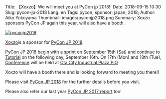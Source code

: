 Title: 【Xoxzo】We will meet you at PyCon jp 2018!!
Date: 2018-09-15 10:30
Slug: pycon-jp-2018
Lang: en
Tags: pycon; sponsor; japan; 2018;
Author: Aiko Yokoyama
Thumbnail: images/pyconjp2018.png
Summary: Xoxzo sponsors PyCon JP again this year, will also have a booth. 


[![pyconjp2018](/images/pyconjp2018.png)](https://pycon.jp/2018/)

[Xoxzo](https://www.xoxzo.com/en/)is a sponsor for [PyCon JP 2018](https://pycon.jp/2018/).

[PyCon JP 2018](https://pycon.jp/2018/) begin with [a sprint](https://pyconjp.connpass.com/event/97868/) 
on September 15th (Sat) and continue to [Tutorial](https://pyconjp.connpass.com/event/94980/) on the following day,
September 16th. On 17th (Mon) and 18th (Tue), [Conference](https://pycon.jp/2018/event/conference) will be held at 
[Ota City Industrial Plaza PiO](https://www.pio-ota.net/)

Xoxzo will have a booth there and is looking forward to meeting you there!!

Please visit [PyCon JP 2018](https://pycon.jp/2018/) for the further details before you visit.

Please also refer our last year [PyCon JP 2017 report](https://blog.xoxzo.com/ja/2017/10/12/pycon-jp-2017/) too!
